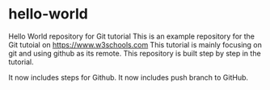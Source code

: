 # hello-world
Hello World repository for Git tutorial
This is an example repository for the Git tutoial on https://www.w3schools.com
This tutorial is mainly focusing on git and using github as its remote.
This repository is built step by step in the tutorial.

It now includes steps for Github.
It now includes push branch to GitHub.
